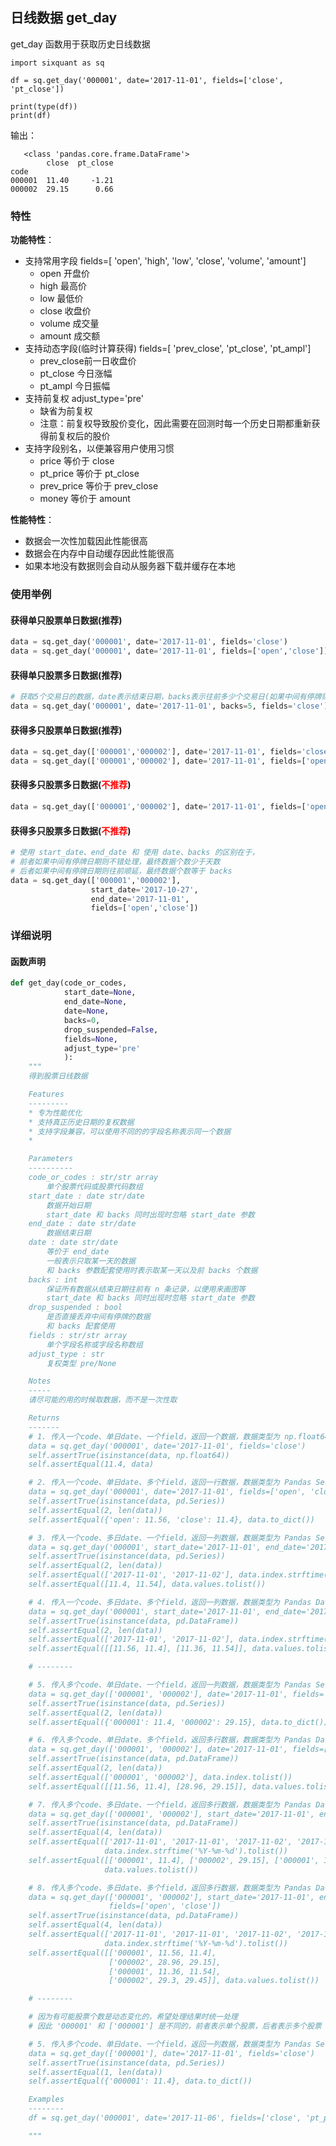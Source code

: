 ## 日线数据 get_day

get_day 函数用于获取历史日线数据

```
import sixquant as sq

df = sq.get_day('000001', date='2017-11-01', fields=['close', 'pt_close'])

print(type(df))
print(df)
```

输出：

       <class 'pandas.core.frame.DataFrame'>
            close  pt_close
    code                   
    000001  11.40     -1.21
    000002  29.15      0.66
### 特性

**功能特性**：

- 支持常用字段 fields=[ 'open', 'high', 'low', 'close', 'volume', 'amount']
  - open 开盘价
  - high 最高价
  - low 最低价
  - close 收盘价
  - volume 成交量
  - amount 成交额
- 支持动态字段(临时计算获得) fields=[ 'prev_close', 'pt_close', 'pt_ampl']
  - prev_close前一日收盘价
  - pt_close 今日涨幅
  - pt_ampl 今日振幅
- 支持前复权 adjust_type='pre'
  - 缺省为前复权
  - 注意：前复权导致股价变化，因此需要在回测时每一个历史日期都重新获得前复权后的股价
- 支持字段别名，以便兼容用户使用习惯
  - price 等价于 close
  - pt_price 等价于 pt_close
  - prev_price 等价于 prev_close
  - money 等价于 amount

**性能特性**：

* 数据会一次性加载因此性能很高
* 数据会在内存中自动缓存因此性能很高
* 如果本地没有数据则会自动从服务器下载并缓存在本地

### 使用举例

#### 获得单只股票单日数据(推荐)

```python
data = sq.get_day('000001', date='2017-11-01', fields='close')
data = sq.get_day('000001', date='2017-11-01', fields=['open','close'])
```

#### 获得单只股票多日数据(推荐)

```python
# 获取5个交易日的数据，date表示结束日期，backs表示往前多少个交易日(如果中间有停牌则往前顺延)
data = sq.get_day('000001', date='2017-11-01', backs=5, fields='close')
```

#### 获得多只股票单日数据(推荐)

```python
data = sq.get_day(['000001','000002'], date='2017-11-01', fields='close')
data = sq.get_day(['000001','000002'], date='2017-11-01', fields=['open','close'])
```

#### 获得多只股票多日数据(<font color='red'>不推荐</font>)

```python
data = sq.get_day(['000001','000002'], date='2017-11-01', fields=['open','close'])
```

#### 获得多只股票多日数据(<font color='red'>不推荐</font>)

```python
# 使用 start_date、end_date 和 使用 date、backs 的区别在于，
# 前者如果中间有停牌日期则不错处理，最终数据个数少于天数
# 后者如果中间有停牌日期则往前顺延，最终数据个数等于 backs
data = sq.get_day(['000001','000002'], 
                  start_date='2017-10-27', 
                  end_date='2017-11-01', 
                  fields=['open','close'])
```

### 详细说明

#### 函数声明

```python
def get_day(code_or_codes,
            start_date=None,
            end_date=None,
            date=None,
            backs=0,
            drop_suspended=False,
            fields=None,
            adjust_type='pre'
            ):
    """
    得到股票日线数据

    Features
    ---------
    * 专为性能优化
    * 支持真正历史日期的复权数据
    * 支持字段兼容，可以使用不同的的字段名称表示同一个数据
    *

    Parameters
    ----------
    code_or_codes : str/str array
        单个股票代码或股票代码数组
    start_date : date str/date
        数据开始日期
        start_date 和 backs 同时出现时忽略 start_date 参数
    end_date : date str/date
        数据结束日期
    date : date str/date
        等价于 end_date
        一般表示只取某一天的数据
        和 backs 参数配套使用时表示取某一天以及前 backs 个数据
    backs : int
        保证所有数据从结束日期往前有 n 条记录，以便用来画图等
        start_date 和 backs 同时出现时忽略 start_date 参数
    drop_suspended : bool
        是否直接丢弃中间有停牌的数据
        和 backs 配套使用
    fields : str/str array
        单个字段名称或字段名称数组
    adjust_type : str
        复权类型 pre/None

    Notes
    -----
    请尽可能的用的时候取数据，而不是一次性取

    Returns
    -------
    # 1. 传入一个code、单日date、一个field，返回一个数据，数据类型为 np.float64
    data = sq.get_day('000001', date='2017-11-01', fields='close')
    self.assertTrue(isinstance(data, np.float64))
    self.assertEqual(11.4, data)

    # 2. 传入一个code、单日date、多个field，返回一行数据，数据类型为 Pandas Series
    data = sq.get_day('000001', date='2017-11-01', fields=['open', 'close'])
    self.assertTrue(isinstance(data, pd.Series))
    self.assertEqual(2, len(data))
    self.assertEqual({'open': 11.56, 'close': 11.4}, data.to_dict())

    # 3. 传入一个code、多日date、一个field，返回一列数据，数据类型为 Pandas Series
    data = sq.get_day('000001', start_date='2017-11-01', end_date='2017-11-02', fields='close')
    self.assertTrue(isinstance(data, pd.Series))
    self.assertEqual(2, len(data))
    self.assertEqual(['2017-11-01', '2017-11-02'], data.index.strftime('%Y-%m-%d').tolist())
    self.assertEqual([11.4, 11.54], data.values.tolist())

    # 4. 传入一个code、多日date、多个field，返回一列数据，数据类型为 Pandas DataFrame
    data = sq.get_day('000001', start_date='2017-11-01', end_date='2017-11-02', fields=['open', 'close'])
    self.assertTrue(isinstance(data, pd.DataFrame))
    self.assertEqual(2, len(data))
    self.assertEqual(['2017-11-01', '2017-11-02'], data.index.strftime('%Y-%m-%d').tolist())
    self.assertEqual([[11.56, 11.4], [11.36, 11.54]], data.values.tolist())

    # --------

    # 5. 传入多个code、单日date、一个field，返回一列数据，数据类型为 Pandas Series
    data = sq.get_day(['000001', '000002'], date='2017-11-01', fields='close')
    self.assertTrue(isinstance(data, pd.Series))
    self.assertEqual(2, len(data))
    self.assertEqual({'000001': 11.4, '000002': 29.15}, data.to_dict())

    # 6. 传入多个code、单日date、多个field，返回多行数据，数据类型为 Pandas DataFrame
    data = sq.get_day(['000001', '000002'], date='2017-11-01', fields=['open', 'close'])
    self.assertTrue(isinstance(data, pd.DataFrame))
    self.assertEqual(2, len(data))
    self.assertEqual(['000001', '000002'], data.index.tolist())
    self.assertEqual([[11.56, 11.4], [28.96, 29.15]], data.values.tolist())

    # 7. 传入多个code、多日date、一个field，返回多行数据，数据类型为 Pandas DataFrame
    data = sq.get_day(['000001', '000002'], start_date='2017-11-01', end_date='2017-11-02', fields='close')
    self.assertTrue(isinstance(data, pd.DataFrame))
    self.assertEqual(4, len(data))
    self.assertEqual(['2017-11-01', '2017-11-01', '2017-11-02', '2017-11-02'],
                     data.index.strftime('%Y-%m-%d').tolist())
    self.assertEqual([['000001', 11.4], ['000002', 29.15], ['000001', 11.54], ['000002', 29.45]],
                     data.values.tolist())

    # 8. 传入多个code、多日date、多个field，返回多行数据，数据类型为 Pandas DataFrame
    data = sq.get_day(['000001', '000002'], start_date='2017-11-01', end_date='2017-11-02',
                      fields=['open', 'close'])
    self.assertTrue(isinstance(data, pd.DataFrame))
    self.assertEqual(4, len(data))
    self.assertEqual(['2017-11-01', '2017-11-01', '2017-11-02', '2017-11-02'],
                     data.index.strftime('%Y-%m-%d').tolist())
    self.assertEqual([['000001', 11.56, 11.4],
                      ['000002', 28.96, 29.15],
                      ['000001', 11.36, 11.54],
                      ['000002', 29.3, 29.45]], data.values.tolist())

    # --------

    # 因为有可能股票个数是动态变化的，希望处理结果时统一处理
    # 因此 '000001' 和 ['000001'] 是不同的，前者表示单个股票，后者表示多个股票

    # 5. 传入多个code、单日date、一个field，返回一列数据，数据类型为 Pandas Series
    data = sq.get_day(['000001'], date='2017-11-01', fields='close')
    self.assertTrue(isinstance(data, pd.Series))
    self.assertEqual(1, len(data))
    self.assertEqual({'000001': 11.4}, data.to_dict())

    Examples
    --------
    df = sq.get_day('000001', date='2017-11-06', fields=['close', 'pt_price'])

    """
```
